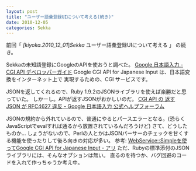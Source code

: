 ```yaml
---
layout: post
title: "ユーザー語彙登録UIについて考える(続き)"
date: 2010-12-05
categories: Sekka
---
```

前回「 *[kiyoka.2010_12_01*]*Sekka* ユーザー語彙登録UIについて考える 」 の続き。

Sekkaの未知語登録にGoogleのAPIを使おうと調べた。
 [Google 日本語入力 - CGI API デベロッパーガイド](http://www.google.com/intl/ja/ime/cgiapi.html)
  Google CGI API for Japanese Input は、日本語変換をインターネット上で
  実現するための、CGI サービスです。

JSONを返してくれるので、Ruby 1.9.2のJSONライブラリを使えば楽勝だと思っていた。
しかーし。APIが返すJSONがおかしいのだ。
 [CGI API の 返す JSON が RFC4627 違反 - Google 日本語入力 公式ヘルプフォーラム](http://www.google.com/support/forum/p/ime/thread?tid=06501c8b7a16add3&hl=ja)

JSONの規約から外れているので、普通にやるとパースエラーとなる。(恐らくJavaScriptでevalすれば通るから放置されているんだろうけど)
さて、どうしたものか…
しょうがないので、Perlの人とかはJSONパーサーのチェックを甘くする機能を使ったりして後ろ向きの対応が多い。
 参考: [WebService::Simpleを使ってGoogle CGI API for Japanese Input - アリ](http://d.hatena.ne.jp/akiym/20100928/p1)
ただ、Rubyの標準添付のJSONライブラリには、そんなオプションは無い。
直るのを待つか、バグ回避のコードを入れて作っちゃうか考え中。
